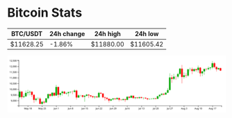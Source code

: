 # Bitcoin Stats

BTC/USDT|24h change|24h high|24h low|
|---|---|---|---|
|$11628.25|-1.86%|$11880.00|$11605.42|

<img src="./chart.svg">
